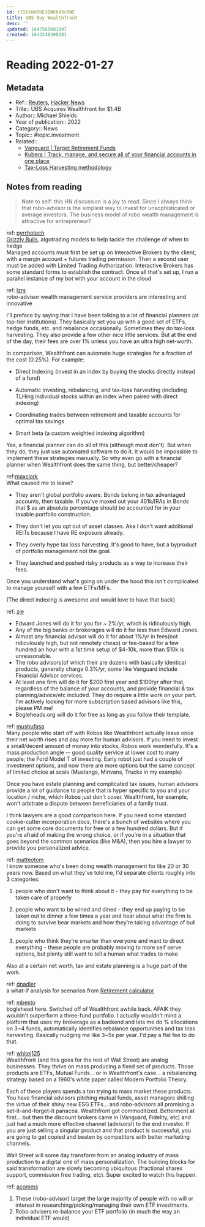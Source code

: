 ```yaml
---
id: r1SEkbHOUE3EWKkd3cRWE
title: UBS Buy Wealthfront
desc: ''
updated: 1647565681097
created: 1643249308181
---
```

# Reading 2022-01-27

## Metadata

- Ref:: [Reuters](https://www.reuters.com/business/finance/ubs-buy-us-wealth-management-specialist-wealthfront-14-bln-2022-01-26/), [Hacker News](https://news.ycombinator.com/item?id=30088446)
- Title:: UBS Acquires Wealthfront for $1.4B
- Author:: Michael Shields
- Year of publication:: 2022
- Category:: News
- Topic:: #topic.investment
- Related:: 
  - [Vanguard | Target Retirement Funds](https://investor.vanguard.com/investment-products/mutual-funds/target-retirement-funds)
  - [Kubera | Track, manage, and secure all of your financial accounts in one place](https://www.kubera.com/)
  - [Tax-Loss Harvesting methodology](https://support.wealthfront.com/hc/en-us/articles/209348486-Tax-Loss-Harvesting)

## Notes from reading

> Note to self: this HN discussion is a joy to read. Since I always think that robo-advisor is the simplest way to invest for unsophisticated or average investors. The business model of robo wealth management is attractive for entrepreneur?

ref: [pyrrhotech](https://news.ycombinator.com/item?id=30089002)  
[Grizzly Bulls](https://grizzlybulls.com/), algotrading models to help tackle the challenge of when to hedge  
Managed accounts must first be set up on Interactive Brokers by the client, with a margin account + futures trading permission. Then a second user must be added with Limited Trading Authorization. Interactive Brokers has some standard forms to establish the contract. Once all that's set up, I run a parallel instance of my bot with your account in the cloud

ref: [Izrs](https://news.ycombinator.com/item?id=30090148)  
robo-advisor wealth management service providers are interesting and innovative

I'll preface by saying that I have been talking to a lot of financial planners (at top-tier institutions). They basically set you up with a good set of ETFs, hedge funds, etc. and rebalance occasionally. Sometimes they do tax-loss harvesting. They also provide a few other nice little services. But at the end of the day, their fees are over 1% unless you have an ultra high net-worth.

In comparison, Wealthfront can automate huge strategies for a fraction of the cost (0.25%). For example:

- Direct Indexing (invest in an index by buying the stocks directly instead of a fund)

- Automatic investing, rebalancing, and tax-loss harvesting (including TLHing individual stocks within an index when paired with direct indexing)

- Coordinating trades between retirement and taxable accounts for optimal tax savings

- Smart beta (a custom weighted indexing algorithm)

Yes, a financial planner can do all of this (although most don't). But when they do, they just use automated software to do it. It would be impossible to implement these strategies manually. So why even go with a financial planner when Wealthfront does the same thing, but better/cheaper?

ref:[maxclark](https://news.ycombinator.com/item?id=30091380)  
What caused me to leave?

- They aren't global portfolio aware. Bonds belong in tax advantaged accounts, then taxable. If you've maxed out your 401k/IRAs in Bonds that $ as an absolute percentage should be accounted for in your taxable portfolio construction.

- They don't let you opt out of asset classes. Aka I don't want additional REITs because I have RE exposure already.

- They overly hype tax loss harvesting. It's good to have, but a byproduct of portfolio management not the goal.

- They launched and pushed risky products as a way to increase their fees.

Once you understand what's going on under the hood this isn't complicated to manage yourself with a few ETFs/MFs.

(The direct indexing is awesome and would love to have that back)

ref: [zie](https://news.ycombinator.com/item?id=30091787)
- Edward Jones will do it for you for ~ 2%/yr, which is ridiculously high.
- Any of the big banks or brokerages will do it for less than Edward Jones.
- Almost any financial advisor will do it for about 1%/yr in fees(not ridiculously high, but not remotely cheap) or fee-based for a few hundred an hour with a 1st time setup of $4-10k, more than $10k is unreasonable.
- The robo advisors(of which their are dozens with basically identical products, generally charge 0.3%/yr, some like Vanguard include Financial Advisor services.
- At least one firm will do it for $200 first year and $100/yr after that, regardless of the balance of your accounts, and provide financial & tax planning/advice/etc included. They do require a little work on your part. I'm actively looking for more subscription based advisors like this, please PM me!
- Bogleheads.org will do it for free as long as you follow their template.

ref: [mushufasa](https://news.ycombinator.com/item?id=30090338)  
Many people who start off with Robos like Wealthfront actually leave once their net worth rises and pay more for human advisors.
If you need to invest a small/decent amount of money into stocks, Robos work wonderfully. It's a mass production angle -- good quality service at lower cost to many people; the Ford Model T of investing. Early robot just had a couple of investment options, and now there are more options but the same concept of limited choice at scale (Mustangs, Minvans, Trucks in my example)

Once you have estate planning and complicated tax issues, human advisors provide a lot of guidance to people that is hyper specific to you and your location / niche, which Robos just don't cover. Wealthfront, for example, won't arbitrate a dispute between beneficiaries of a family trust.

I think lawyers are a good comparison here. If you need some standard cookie-cutter incorporation docs, there's a bunch of websites where you can get some core documents for free or a few hundred dollars. But if you're afraid of making the wrong choice, or if you're in a situation that goes beyond the common scenarios (like M&A), then you hire a lawyer to provide you personalized advice.

ref: [matteotom](https://news.ycombinator.com/item?id=30090666)  
I know someone who's been doing wealth management for like 20 or 30 years now. Based on what they've told me, I'd separate clients roughly into 3 categories:
1. people who don't want to think about it - they pay for everything to be taken care of properly

2. people who want to be wined and dined - they end up paying to be taken out to dinner a few times a year and hear about what the firm is doing to survive bear markets and how they're taking advantage of bull markets

3. people who think they're smarter than everyone and want to direct everything - these people are probably moving to more self serve options, but plenty still want to tell a human what trades to make

Also at a certain net worth, tax and estate planning is a huge part of the work.

ref: [dnadler](https://news.ycombinator.com/item?id=30091940)  
a what-if analysis for scenarios from [Retirement calculator](https://lunchmodel.com/lmrc/scenario)

ref: [mbesto](https://news.ycombinator.com/item?id=30093079)  
boglehead here. Switched off of Wealthfront awhile back. AFAIK they wouldn't outperform a three-fund portfolio.
I actually wouldn't mind a platform that uses my brokerage as a backend and lets me do % allocations on 3~4 funds, automatically identifies rebalance opportunities and tax loss harvesting. Basically nudging me like 3~5x per year. I'd pay a flat fee to do that.

ref: [whitej125](https://news.ycombinator.com/item?id=30090127)  
Wealthfront (and this goes for the rest of Wall Street) are analog businesses.
They thrive on mass producing a fixed set of products. Those products are ETFs, Mutual Funds... or in Wealthfront's case... a rebalancing strategy based on a 1960's white paper called Modern Portfolio Theory.

Each of these players spends a ton trying to mass market these products. You have financial advisors pitching mutual funds, asset managers shilling the virtue of their shiny new ESG ETFs... and robo-advisors all promising a set-it-and-forget-it panacea. Wealthfront got commoditized. Betterment at first... but then the discount brokers came in (Vanguard, Fidelity, etc) and just had a much more effective channel (advisors!) to the end investor. If you are just selling a singular product and that product is successful, you are going to get copied and beaten by competitors with better marketing channels.

Wall Street will some day transform from an analog industry of mass production to a digital one of mass personalization. The building blocks for said transformation are slowly becoming ubiquitous (fractional shares support, commission free trading, etc). Super excited to watch this happen.

ref: [acomms](https://news.ycombinator.com/item?id=30089239)
1. These (robo-advisor) target the large majority of people with no will or interest in researching/picking/managing their own ETF investments. 
2. Robo advisers re-balance your ETF portfolio (in much the way an individual ETF would)

